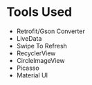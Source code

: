 # Tools Used

* Retrofit/Gson Converter
* LiveData
* Swipe To Refresh
* RecyclerView
* CircleImageView
* Picasso
* Material UI